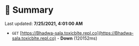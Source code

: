 # 📖 Summary
Last updated: **7/25/2021, 4:01:00 AM**

- `GET` [https://Bhadwa-sala.toxicblte.repl.co](https://Bhadwa-sala.toxicblte.repl.co) - **Down** (120152ms)
